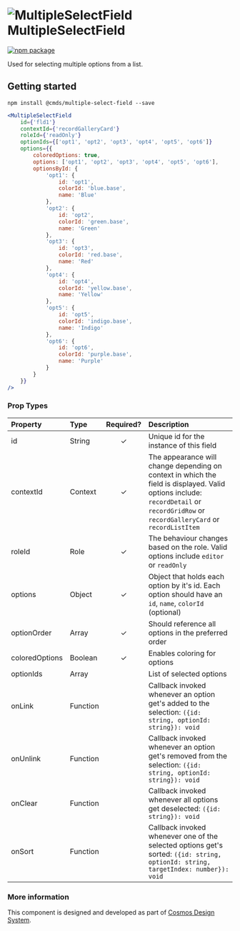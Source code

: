 # ![MultipleSelectField](https://user-images.githubusercontent.com/44801418/48110016-73b71300-e27c-11e8-9d6d-3640406cec9d.png) MultipleSelectField

[![npm package][npm-badge]][npm]

Used for selecting multiple options from a list.	

## Getting started

````
npm install @cmds/multiple-select-field --save
````

````jsx harmony
<MultipleSelectField
    id={'fld1'}
    contextId={'recordGalleryCard'}
    roleId={'readOnly'}
    optionIds={['opt1', 'opt2', 'opt3', 'opt4', 'opt5', 'opt6']}
    options={{
        coloredOptions: true,
        options: ['opt1', 'opt2', 'opt3', 'opt4', 'opt5', 'opt6'],
        optionsById: {
            'opt1': {
                id: 'opt1',
                colorId: 'blue.base',
                name: 'Blue'
            },
            'opt2': {
                id: 'opt2',
                colorId: 'green.base',
                name: 'Green'
            },
            'opt3': {
                id: 'opt3',
                colorId: 'red.base',
                name: 'Red'
            },
            'opt4': {
                id: 'opt4',
                colorId: 'yellow.base',
                name: 'Yellow'
            },
            'opt5': {
                id: 'opt5',
                colorId: 'indigo.base',
                name: 'Indigo'
            },
            'opt6': {
                id: 'opt6',
                colorId: 'purple.base',
                name: 'Purple'
            }
        }
    }}
/>
````
	
### Prop Types

| Property | Type | Required? | Description |
|:---|:---|:---:|:---|
| id | String | ✓ | Unique id for the instance of this field |
| contextId | Context | ✓ | The appearance will change depending on context in which the field is displayed. Valid options include: `recordDetail` or `recordGridRow` or `recordGalleryCard` or `recordListItem` |
| roleId | Role | ✓ | The behaviour changes based on the role. Valid options include `editor` or `readOnly` |
| options | Object | ✓ | Object that holds each option by it's id. Each option should have an `id`, `name`, `colorId` (optional) |
| optionOrder | Array | ✓ | Should reference all options in the preferred order |
| coloredOptions | Boolean | ✓ | Enables coloring for options |
| optionIds | Array | | List of selected options |
| onLink | Function |  | Callback invoked whenever an option get's added to the selection: `({id: string, optionId: string}): void` |
| onUnlink | Function |  | Callback invoked whenever an option get's removed from the selection: `({id: string, optionId: string}): void` |
| onClear | Function |  | Callback invoked whenever all options get deselected: `({id: string}): void` |
| onSort | Function |  | Callback invoked whenever one of the selected options get's sorted: `({id: string, optionId: string, targetIndex: number}): void` |

### More information

This component is designed and developed as part of [Cosmos Design System][cmds]. 

[cmds]: https://github.com/entercosmos/cosmos
[npm-badge]: https://img.shields.io/npm/v/@cmds/multiple-select-field.svg
[npm]: https://www.npmjs.org/package/@cmds/multiple-select-field

